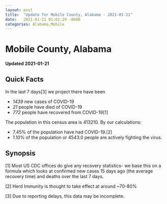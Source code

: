```yaml
---
layout: post
title:  "Update for Mobile County, Alabama - 2021-01-21"
date:   2021-01-21 01:01:29 -0600
categories: Alabama,Mobile
---
```


# Mobile County, Alabama
#### Updated 2021-01-21

## Quick Facts

In the last 7 days[3] we project there have been
- *1439* new cases of COVID-19
- *21* people have died of COVID-19
- *772* people have recovered from COVID-19[1]

The population in this census area is 413210. By our calculations:
- 7.45% of the population have had COVID-19.[2]
- 1.10% of the population or 4543.0 people are actively fighting the virus.

## Synopsis




[1] Most US CDC offices do give any recovery statistics- we base this on a formula which looks at confirmed new cases
15 days ago (the average recovery time) and deaths over the last 7 days.

[2] Herd Immunity is thought to take effect at around ~70-80%

[3] Due to reporting delays, this data may be incomplete.
 
    